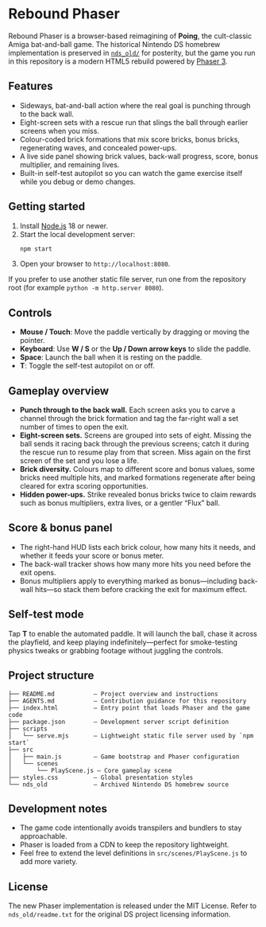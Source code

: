 # Rebound Phaser

Rebound Phaser is a browser-based reimagining of **Poing**, the cult-classic Amiga bat-and-ball game. The historical Nintendo DS homebrew implementation is preserved in [`nds_old/`](nds_old) for posterity, but the game you run in this repository is a modern HTML5 rebuild powered by [Phaser 3](https://phaser.io/).

## Features
- Sideways, bat-and-ball action where the real goal is punching through to the back wall.
- Eight-screen sets with a rescue run that slings the ball through earlier screens when you miss.
- Colour-coded brick formations that mix score bricks, bonus bricks, regenerating waves, and concealed power-ups.
- A live side panel showing brick values, back-wall progress, score, bonus multiplier, and remaining lives.
- Built-in self-test autopilot so you can watch the game exercise itself while you debug or demo changes.

## Getting started
1. Install [Node.js](https://nodejs.org/) 18 or newer.
2. Start the local development server:
   ```bash
   npm start
   ```
3. Open your browser to `http://localhost:8080`.

If you prefer to use another static file server, run one from the repository root (for example `python -m http.server 8080`).

## Controls
- **Mouse / Touch**: Move the paddle vertically by dragging or moving the pointer.
- **Keyboard**: Use **W / S** or the **Up / Down arrow keys** to slide the paddle.
- **Space**: Launch the ball when it is resting on the paddle.
- **T**: Toggle the self-test autopilot on or off.

## Gameplay overview
- **Punch through to the back wall.** Each screen asks you to carve a channel through the brick formation and tag the far-right wall a set number of times to open the exit.
- **Eight-screen sets.** Screens are grouped into sets of eight. Missing the ball sends it racing back through the previous screens; catch it during the rescue run to resume play from that screen. Miss again on the first screen of the set and you lose a life.
- **Brick diversity.** Colours map to different score and bonus values, some bricks need multiple hits, and marked formations regenerate after being cleared for extra scoring opportunities.
- **Hidden power-ups.** Strike revealed bonus bricks twice to claim rewards such as bonus multipliers, extra lives, or a gentler “Flux” ball.

## Score & bonus panel
- The right-hand HUD lists each brick colour, how many hits it needs, and whether it feeds your score or bonus meter.
- The back-wall tracker shows how many more hits you need before the exit opens.
- Bonus multipliers apply to everything marked as bonus—including back-wall hits—so stack them before cracking the exit for maximum effect.

## Self-test mode
Tap **T** to enable the automated paddle. It will launch the ball, chase it across the playfield, and keep playing indefinitely—perfect for smoke-testing physics tweaks or grabbing footage without juggling the controls.

## Project structure
```
├── README.md           – Project overview and instructions
├── AGENTS.md           – Contribution guidance for this repository
├── index.html          – Entry point that loads Phaser and the game code
├── package.json        – Development server script definition
├── scripts
│   └── serve.mjs       – Lightweight static file server used by `npm start`
├── src
│   ├── main.js         – Game bootstrap and Phaser configuration
│   └── scenes
│       └── PlayScene.js – Core gameplay scene
├── styles.css          – Global presentation styles
└── nds_old             – Archived Nintendo DS homebrew source
```

## Development notes
- The game code intentionally avoids transpilers and bundlers to stay approachable.
- Phaser is loaded from a CDN to keep the repository lightweight.
- Feel free to extend the level definitions in `src/scenes/PlayScene.js` to add more variety.

## License
The new Phaser implementation is released under the MIT License. Refer to `nds_old/readme.txt` for the original DS project licensing information.
